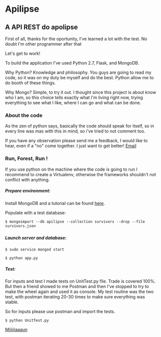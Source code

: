 # Apilipse
## A API REST do apolipse

First of all, thanks for the oportunity, I've learned a lot with the test. No doubt I'm other programmer after that

Let's get to work!

To build the application I've used Python 2.7, Flask, and MongoDB.

Why Python? Knowledge and philosophy. You guys are going to read my code, so it was on my duty be myself and do the best. Python allow me to do booth of these things.

Why Mongo? Simple, to try it out. I thought since this project is about know who I am, so this choice tells exactly what I'm living right now, trying everything to see what I like, where I can go and what can be done.

### About the code

As the zen of python says, basically the code should speak for itself, so in every line was mas with this in mind, so i've tried to not comment too.

If you have any observation please send me a feedback, I would like to hear, even if a "no" come together. I just want to get better! [Email](mailto:caique.mitsuoka@gmail.com)

### Run, Forest, Run !

If you use python on the machine where the code is going to run I recommend to create a Virtualenv, otherwise the frameworks shouldn't not conflict with anything.

##### Prepare environment:

Install MongoDB and a tutorial can be found [here](https://docs.mongodb.com/manual/tutorial/install-mongodb-on-ubuntu/).

Populate with a test database:

`$ mongoimport --db apilipse --collection survivors --drop --file survivors.json
`

#####

##### Launch server and database:

`$ sudo service mongod start
`

`$ python app.py
`

##### Test:

For inputs and test I made tests on UnitTest.py file. Trade is covered 100%.
But then a friend showed to me Postman and then I've stopped to try to make the wheel again and used it as console.
My test routine was the two test, with postman iterating 20-30 times to make sure everything was stable.

So for inputs please use postman and import the tests.

`$ python UnitTest.py
`


[Miiiiiiaaaun](https://www.youtube.com/watch?v=fhkgNTmrXFY)
